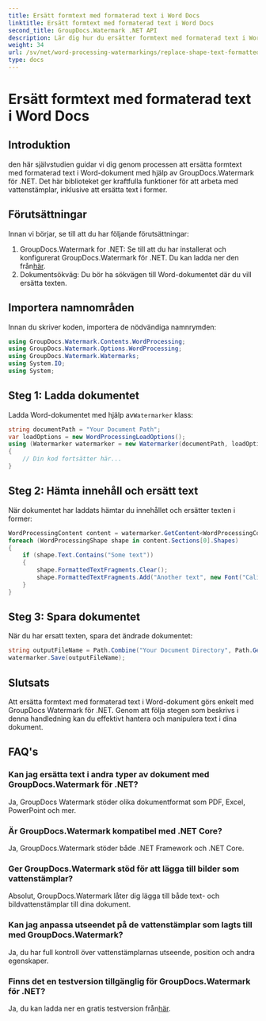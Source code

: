 ```yaml
---
title: Ersätt formtext med formaterad text i Word Docs
linktitle: Ersätt formtext med formaterad text i Word Docs
second_title: GroupDocs.Watermark .NET API
description: Lär dig hur du ersätter formtext med formaterad text i Word-dokument med hjälp av GroupDocs.Watermark för .NET. Dina dokumentredigeringsmöjligheter utan ansträngning.
weight: 34
url: /sv/net/word-processing-watermarkings/replace-shape-text-formatted-text-word-docs/
type: docs
---
```

# Ersätt formtext med formaterad text i Word Docs

## Introduktion
den här självstudien guidar vi dig genom processen att ersätta formtext med formaterad text i Word-dokument med hjälp av GroupDocs.Watermark för .NET. Det här biblioteket ger kraftfulla funktioner för att arbeta med vattenstämplar, inklusive att ersätta text i former.
## Förutsättningar
Innan vi börjar, se till att du har följande förutsättningar:
1.  GroupDocs.Watermark for .NET: Se till att du har installerat och konfigurerat GroupDocs.Watermark för .NET. Du kan ladda ner den från[här](https://releases.groupdocs.com/Watermark/net/).
2. Dokumentsökväg: Du bör ha sökvägen till Word-dokumentet där du vill ersätta texten.

## Importera namnområden
Innan du skriver koden, importera de nödvändiga namnrymden:
```csharp
using GroupDocs.Watermark.Contents.WordProcessing;
using GroupDocs.Watermark.Options.WordProcessing;
using GroupDocs.Watermark.Watermarks;
using System.IO;
using System;
```
## Steg 1: Ladda dokumentet
 Ladda Word-dokumentet med hjälp av`Watermarker` klass:
```csharp
string documentPath = "Your Document Path";
var loadOptions = new WordProcessingLoadOptions();
using (Watermarker watermarker = new Watermarker(documentPath, loadOptions))
{
    // Din kod fortsätter här...
}
```
## Steg 2: Hämta innehåll och ersätt text
När dokumentet har laddats hämtar du innehållet och ersätter texten i former:
```csharp
WordProcessingContent content = watermarker.GetContent<WordProcessingContent>();
foreach (WordProcessingShape shape in content.Sections[0].Shapes)
{
    if (shape.Text.Contains("Some text"))
    {
        shape.FormattedTextFragments.Clear();
        shape.FormattedTextFragments.Add("Another text", new Font("Calibri", 19, FontStyle.Bold), Color.Red, Color.Aqua);
    }
}
```
## Steg 3: Spara dokumentet
När du har ersatt texten, spara det ändrade dokumentet:
```csharp
string outputFileName = Path.Combine("Your Document Directory", Path.GetFileName(documentPath));
watermarker.Save(outputFileName);
```

## Slutsats
Att ersätta formtext med formaterad text i Word-dokument görs enkelt med GroupDocs Watermark för .NET. Genom att följa stegen som beskrivs i denna handledning kan du effektivt hantera och manipulera text i dina dokument.

## FAQ's
### Kan jag ersätta text i andra typer av dokument med GroupDocs.Watermark för .NET?
Ja, GroupDocs Watermark stöder olika dokumentformat som PDF, Excel, PowerPoint och mer.
### Är GroupDocs.Watermark kompatibel med .NET Core?
Ja, GroupDocs.Watermark stöder både .NET Framework och .NET Core.
### Ger GroupDocs.Watermark stöd för att lägga till bilder som vattenstämplar?
Absolut, GroupDocs.Watermark låter dig lägga till både text- och bildvattenstämplar till dina dokument.
### Kan jag anpassa utseendet på de vattenstämplar som lagts till med GroupDocs.Watermark?
Ja, du har full kontroll över vattenstämplarnas utseende, position och andra egenskaper.
### Finns det en testversion tillgänglig för GroupDocs.Watermark för .NET?
 Ja, du kan ladda ner en gratis testversion från[här](https://releases.groupdocs.com/).